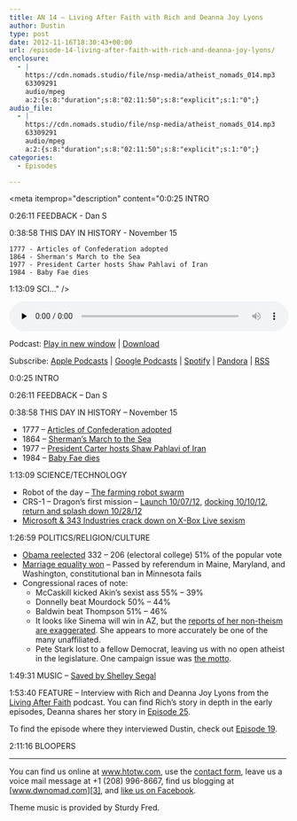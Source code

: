 ```yaml
---
title: AN 14 – Living After Faith with Rich and Deanna Joy Lyons
author: Dustin
type: post
date: 2012-11-16T18:30:43+00:00
url: /episode-14-living-after-faith-with-rich-and-deanna-joy-lyons/
enclosure:
  - |
    https://cdn.nomads.studio/file/nsp-media/atheist_nomads_014.mp3
    63309291
    audio/mpeg
    a:2:{s:8:"duration";s:8:"02:11:50";s:8:"explicit";s:1:"0";}
audio_file:
  - |
    https://cdn.nomads.studio/file/nsp-media/atheist_nomads_014.mp3
    63309291
    audio/mpeg
    a:2:{s:8:"duration";s:8:"02:11:50";s:8:"explicit";s:1:"0";}
categories:
  - Episodes

---
```

<div itemscope itemtype="http://schema.org/AudioObject">
  <meta itemprop="name" content="Episode 14 – Living After Faith with Rich and Deanna Joy Lyons" />
  
  <meta itemprop="uploadDate" content="2012-11-16T11:30:43-07:00" />
  
  <meta itemprop="encodingFormat" content="audio/mpeg" />
  
  <meta itemprop="duration" content="PT2H11M50S" />
  
  <meta itemprop="description" content="0:0:25 INTRO

0:26:11 FEEDBACK - Dan S

0:38:58 THIS DAY IN HISTORY - November 15

 	1777 - Articles of Confederation adopted
 	1864 - Sherman's March to the Sea
 	1977 - President Carter hosts Shaw Pahlavi of Iran
 	1984 - Baby Fae dies

1:13:09 SCI..." />
  
  <meta itemprop="contentUrl" content="https://dts.podtrac.com/redirect.mp3/cdn.nomads.studio/file/nsp-media/atheist_nomads_014.mp3" />
  
  <meta itemprop="contentSize" content="60.4" />
  </p> 
  
  <div class="powerpress_player" id="powerpress_player_8269">
    <audio class="wp-audio-shortcode" id="audio-5224-13" preload="none" style="width: 100%;" controls="controls"><source type="audio/mpeg" src="https://dts.podtrac.com/redirect.mp3/cdn.nomads.studio/file/nsp-media/atheist_nomads_014.mp3?_=13" /><a href="https://dts.podtrac.com/redirect.mp3/cdn.nomads.studio/file/nsp-media/atheist_nomads_014.mp3">https://dts.podtrac.com/redirect.mp3/cdn.nomads.studio/file/nsp-media/atheist_nomads_014.mp3</a></audio>
  </div>
</div>

<p class="powerpress_links powerpress_links_mp3">
  Podcast: <a href="https://dts.podtrac.com/redirect.mp3/cdn.nomads.studio/file/nsp-media/atheist_nomads_014.mp3" class="powerpress_link_pinw" target="_blank" title="Play in new window" onclick="return powerpress_pinw('https://htotw.com/?powerpress_pinw=5224-podcast');" rel="nofollow">Play in new window</a> | <a href="https://dts.podtrac.com/redirect.mp3/cdn.nomads.studio/file/nsp-media/atheist_nomads_014.mp3" class="powerpress_link_d" title="Download" rel="nofollow" download="atheist_nomads_014.mp3">Download</a>
</p>

<p class="powerpress_links powerpress_subscribe_links">
  Subscribe: <a href="https://podcasts.apple.com/us/podcast/humanists-take-on-the-world/id530050098?mt=2&ls=1" class="powerpress_link_subscribe powerpress_link_subscribe_itunes" target="_blank" title="Subscribe on Apple Podcasts" rel="nofollow">Apple Podcasts</a> | <a href="https://www.google.com/podcasts?feed=aHR0cDovL2F0aGVpc3Rub21hZHMubGlic3luLmNvbS9yc3M%3D" class="powerpress_link_subscribe powerpress_link_subscribe_googleplay" target="_blank" title="Subscribe on Google Podcasts" rel="nofollow">Google Podcasts</a> | <a href="https://open.spotify.com/show/3LzK2xZGike6Tc1GEMtMbr?si=LieN9SNuTpq96smuaUsH8A" class="powerpress_link_subscribe powerpress_link_subscribe_spotify" target="_blank" title="Subscribe on Spotify" rel="nofollow">Spotify</a> | <a href="https://www.pandora.com/podcast/atheist-nomads/PC:10122?corr=62071012&part=ug" class="powerpress_link_subscribe powerpress_link_subscribe_pandora" target="_blank" title="Subscribe on Pandora" rel="nofollow">Pandora</a> | <a href="https://htotw.com/feed/podcast/" class="powerpress_link_subscribe powerpress_link_subscribe_rss" target="_blank" title="Subscribe via RSS" rel="nofollow">RSS</a>
</p>

0:0:25 INTRO

0:26:11 FEEDBACK &#8211; Dan S

0:38:58 THIS DAY IN HISTORY &#8211; November 15

  * 1777 &#8211; <a href="http://www.history.com/this-day-in-history/articles-of-confederation-adopted" target="_blank" rel="noopener">Articles of Confederation adopted</a>
  * 1864 &#8211; <a href="http://www.history.com/this-day-in-history/the-march-to-the-sea-begins" target="_blank" rel="noopener">Sherman&#8217;s March to the Sea</a>
  * 1977 &#8211; <a href="http://www.history.com/this-day-in-history/president-carter-hosts-shah-of-iran" target="_blank" rel="noopener">President Carter hosts Shaw Pahlavi of Iran</a>
  * 1984 &#8211; <a href="http://www.history.com/this-day-in-history/president-carter-hosts-shah-of-iran" target="_blank" rel="noopener">Baby Fae dies</a>

1:13:09 SCIENCE/TECHNOLOGY

  * Robot of the day &#8211; <a href="http://www.newscientist.com/blogs/nstv/2012/10/farm-robots.html" target="_blank" rel="noopener">The farming robot swarm</a>
  * CRS-1 &#8211; Dragon’s first mission &#8211; <a href="http://www.spacex.com/press.php?page=20121008" target="_blank" rel="noopener">Launch 10/07/12</a>, <a href="http://www.spacex.com/press.php?page=20121010" target="_blank" rel="noopener">docking 10/10/12</a>, [return and splash down 10/28/12][1]
  * [Microsoft & 343 Industries crack down on X-Box Live sexism][2]

1:26:59 POLITICS/RELIGION/CULTURE

  * <a href="http://www.cnn.com/election/2012/results/main" target="_blank" rel="noopener">Obama reelected</a> 332 &#8211; 206 (electoral college) 51% of the popular vote
  * <a href="http://www.huffingtonpost.com/2012/11/06/gay-marriage-results_n_2074188.html" target="_blank" rel="noopener">Marriage equality won</a> &#8211; Passed by referendum in Maine, Maryland, and Washington, constitutional ban in Minnesota fails
  * Congressional races of note: 
      * McCaskill kicked Akin&#8217;s sexist ass 55% &#8211; 39%
      * Donnelly beat Mourdock 50% &#8211; 44%
      * Baldwin beat Thompson 51% &#8211; 46%
      * It looks like Sinema will win in AZ, but the <a href="http://www.patheos.com/blogs/friendlyatheist/2012/11/09/breaking-kyrsten-sinema-is-not-an-atheist/" target="_blank" rel="noopener">reports of her non-theism are exaggerated</a>. She appears to more accurately be one of the many unaffiliated.
      * Pete Stark lost to a fellow Democrat, leaving us with no open atheist in the legislature. One campaign issue was <a href="http://www.swalwellforcongress.com/do_we_trust_pete_stark_to_represent_our_views" target="_blank" rel="noopener">the motto</a>.

1:49:31 MUSIC &#8211; <a href="http://www.youtube.com/watch?v=z-h_jNiSczw" target="_blank" rel="noopener">Saved by Shelley Segal</a>

1:53:40 FEATURE &#8211; Interview with Rich and Deanna Joy Lyons from the <a href="http://livingafterfaith.blogspot.com/" target="_blank" rel="noopener">Living After Faith</a> podcast. You can find Rich&#8217;s story in depth in the early episodes, Deanna shares her story in <a href="http://livingafterfaith.blogspot.com/2011/05/more-drama-than-orgasm-is-worth-episode.html" target="_blank" rel="noopener">Episode 25</a>.

To find the episode where they interviewed Dustin, check out <a href="http://livingafterfaith.blogspot.com/2011/03/another-sex-issue-uncovered-and.html" target="_blank" rel="noopener">Episode 19</a>.

2:11:16 BLOOPERS

<hr width="500" />

You can find us online at <a href="https://www.htotw.com" target="_blank" rel="noopener">www.htotw.com</a>, use the [contact form](https://htotw.com/contact), leave us a voice mail message at +1 (208) 996-8667, find us blogging at [www.dwnomad.com][3], and <a href="https://htotw.com/facebook" target="_blank" rel="noopener">like us on Facebook</a>.

Theme music is provided by Sturdy Fred.

 [1]: http://www.spacex.com/press.php?page=20121028
 [2]: http://www.slashgear.com/343-industries-cracks-down-on-halo-4-sexism-01255275/
 [3]: http://www.dwnomad.com